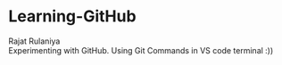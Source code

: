 # Learning-GitHub
Rajat Rulaniya
<br>
Experimenting with GitHub.
Using Git Commands in VS code terminal :))